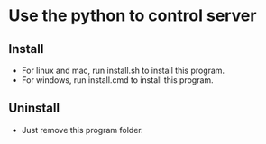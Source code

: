 # **Use the python to control server**
## Install
* For linux and mac, run install.sh to install this program.
* For windows, run install.cmd to install this program.
## Uninstall
* Just remove this program folder.